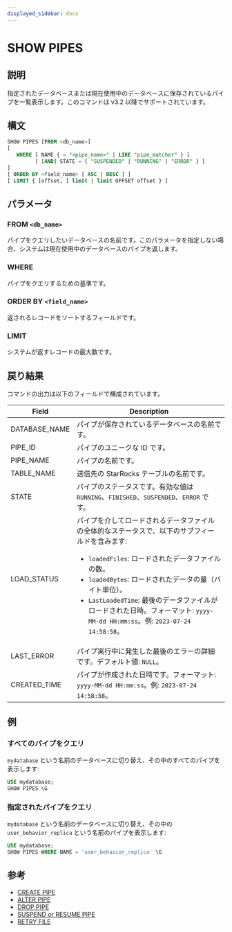 ```yaml
---
displayed_sidebar: docs
---
```


# SHOW PIPES

## 説明

指定されたデータベースまたは現在使用中のデータベースに保存されているパイプを一覧表示します。このコマンドは v3.2 以降でサポートされています。

## 構文

```SQL
SHOW PIPES [FROM <db_name>]
[
   WHERE [ NAME { = "<pipe_name>" | LIKE "pipe_matcher" } ]
         [ [AND] STATE = { "SUSPENDED" | "RUNNING" | "ERROR" } ]
]
[ ORDER BY <field_name> [ ASC | DESC ] ]
[ LIMIT { [offset, ] limit | limit OFFSET offset } ]
```

## パラメータ

### FROM `<db_name>`

パイプをクエリしたいデータベースの名前です。このパラメータを指定しない場合、システムは現在使用中のデータベースのパイプを返します。

### WHERE

パイプをクエリするための基準です。

### ORDER BY `<field_name>`

返されるレコードをソートするフィールドです。

### LIMIT

システムが返すレコードの最大数です。

## 戻り結果

コマンドの出力は以下のフィールドで構成されています。

| **Field**     | **Description**                                              |
| ------------- | ------------------------------------------------------------ |
| DATABASE_NAME | パイプが保存されているデータベースの名前です。               |
| PIPE_ID       | パイプのユニークな ID です。                                 |
| PIPE_NAME     | パイプの名前です。                                           |
| TABLE_NAME    | 送信先の StarRocks テーブルの名前です。                      |
| STATE         | パイプのステータスです。有効な値は `RUNNING`、`FINISHED`、`SUSPENDED`、`ERROR` です。 |
| LOAD_STATUS   | パイプを介してロードされるデータファイルの全体的なステータスで、以下のサブフィールドを含みます:<ul><li>`loadedFiles`: ロードされたデータファイルの数。</li><li>`loadedBytes`: ロードされたデータの量（バイト単位）。</li><li>`LastLoadedTime`: 最後のデータファイルがロードされた日時。フォーマット: `yyyy-MM-dd HH:mm:ss`。例: `2023-07-24 14:58:58`。</li></ul> |
| LAST_ERROR    | パイプ実行中に発生した最後のエラーの詳細です。デフォルト値: `NULL`。 |
| CREATED_TIME  | パイプが作成された日時です。フォーマット: `yyyy-MM-dd HH:mm:ss`。例: `2023-07-24 14:58:58`。 |

## 例

### すべてのパイプをクエリ

`mydatabase` という名前のデータベースに切り替え、その中のすべてのパイプを表示します:

```SQL
USE mydatabase;
SHOW PIPES \G
```

### 指定されたパイプをクエリ

`mydatabase` という名前のデータベースに切り替え、その中の `user_behavior_replica` という名前のパイプを表示します:

```SQL
USE mydatabase;
SHOW PIPES WHERE NAME = 'user_behavior_replica' \G
```

## 参考

- [CREATE PIPE](CREATE_PIPE.md)
- [ALTER PIPE](ALTER_PIPE.md)
- [DROP PIPE](DROP_PIPE.md)
- [SUSPEND or RESUME PIPE](SUSPEND_or_RESUME_PIPE.md)
- [RETRY FILE](RETRY_FILE.md)
